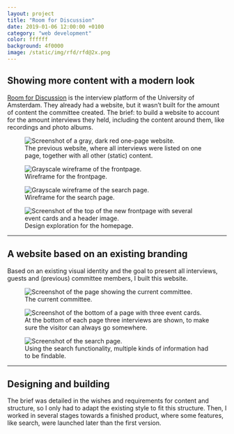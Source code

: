 ```yaml
---
layout: project
title: "Room for Discussion"
date: 2019-01-06 12:00:00 +0100
category: "web development"
color: ffffff
background: 4f0000
image: /static/img/rfd/rfd@2x.png
---
```


## Showing more content with a modern look

[Room for Discussion](https://roomfordiscussion.com/) is the interview platform of the University of Amsterdam. They already had a website, but it wasn’t built for the amount of content the committee created. The brief: to build a website to account for the amount interviews they held, including the content around them, like recordings and photo albums.

<div class="project__picture-group">

  <figure class="project__picture">
    <img class="project__image lazy" alt="Screenshot of a gray, dark red one-page website."
      data-srcset="/static/img/rfd/old.png 1x,
        /static/img/rfd/old@2x.png 2x"
      src="/static/img/placeholder.jpg"
      data-src="/static/img/rfd/old.png">
    <figcaption class="project__caption">
      The previous website, where all interviews were listed on one page, together with all other (static) content.
    </figcaption>
  </figure>

  <figure class="project__picture">
    <img class="project__image lazy" alt="Grayscale wireframe of the frontpage."
      data-srcset="/static/img/rfd/wireframe-1.png 1x,
        /static/img/rfd/wireframe-1@2x.png 2x"
      src="/static/img/placeholder.jpg"
      data-src="/static/img/rfd/wireframe-1.png">
    <figcaption class="project__caption">
      Wireframe for the frontpage.
    </figcaption>
  </figure>

  <figure class="project__picture">
    <img class="project__image lazy" alt="Grayscale wireframe of the search page."
      data-srcset="/static/img/rfd/wireframe-2.png 1x,
        /static/img/rfd/wireframe-2@2x.png 2x"
      src="/static/img/placeholder.jpg"
      data-src="/static/img/rfd/wireframe-2.png">
    <figcaption class="project__caption">
      Wireframe for the search page.
    </figcaption>
  </figure>

  <figure class="project__picture">
    <img class="project__image lazy" alt="Screenshot of the top of the new frontpage with several event cards and a header image."
      data-srcset="/static/img/rfd/homepage-exploration.png 1x,
        /static/img/rfd/homepage-exploration.png 2x"
      src="/static/img/placeholder.jpg"
      data-src="/static/img/rfd/homepage-exploration.png">
    <figcaption class="project__caption">
      Design exploration for the homepage.
    </figcaption>
  </figure>

</div>











---

## A website based on an existing branding

Based on an existing visual identity and the goal to present all interviews, guests and (previous) committee members, I built this website.

<div class="project__picture-group">

  <figure class="project__picture">
    <img class="project__image lazy" alt="Screenshot of the page showing the current committee."
      data-srcset="/static/img/rfd/members.png 1x,
        /static/img/rfd/members@2x.png 2x"
      src="/static/img/placeholder.jpg"
      data-src="/static/img/rfd/members.png">
    <figcaption class="project__caption">
      The current committee.
    </figcaption>
  </figure>

  <figure class="project__picture">
    <img class="project__image lazy" alt="Screenshot of the bottom of a page with three event cards."
      data-srcset="/static/img/rfd/recommended.png 1x,
        /static/img/rfd/recommended.png 2x"
      src="/static/img/placeholder.jpg"
      data-src="/static/img/rfd/recommended.png">
    <figcaption class="project__caption">
      At the bottom of each page three interviews are shown, to make sure the visitor can always go somewhere.
    </figcaption>
  </figure>

  <figure class="project__picture">
    <img class="project__image lazy" alt="Screenshot of the search page."
      data-srcset="/static/img/rfd/search.png 1x,
        /static/img/rfd/search@2x.png 2x"
      src="/static/img/placeholder.jpg"
      data-src="/static/img/rfd/search.png">
    <figcaption class="project__caption">
      Using the search functionality, multiple kinds of information had to be findable.
    </figcaption>
  </figure>

</div>


---

## Designing and building

The brief was detailed in the wishes and requirements for content and structure, so I only had to adapt the existing style to fit this structure. Then, I worked in several stages towards a finished product, where some features, like search, were launched later than the first version.

